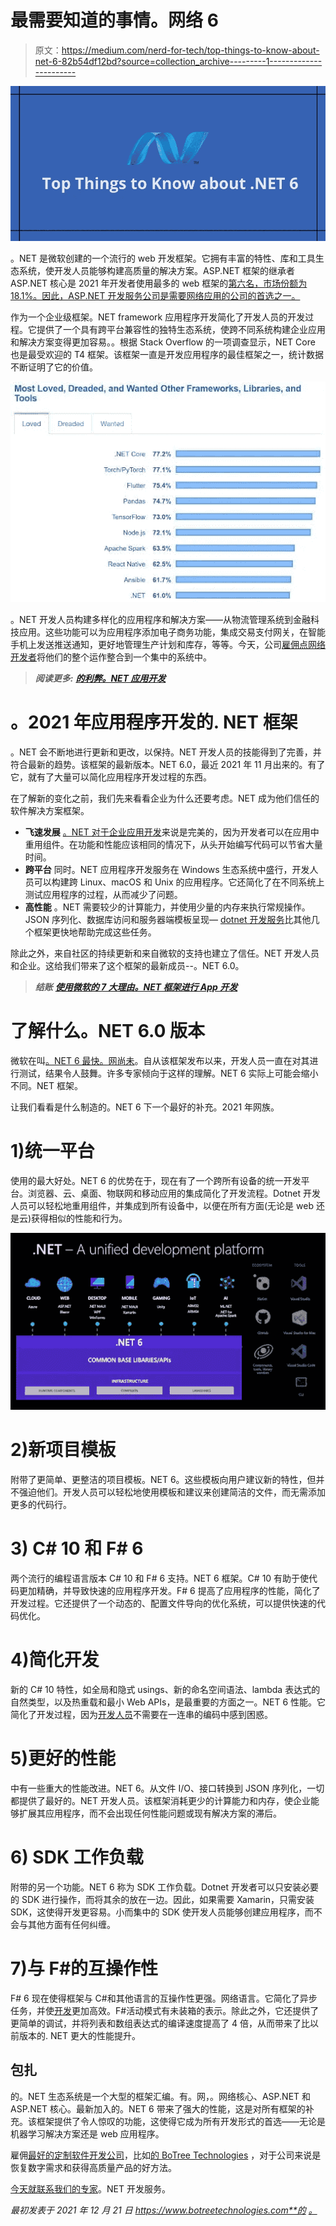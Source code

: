 # 最需要知道的事情。网络 6

> 原文：<https://medium.com/nerd-for-tech/top-things-to-know-about-net-6-82b54df12bd?source=collection_archive---------1----------------------->

![](img/9ca4b6a2afcca52f2d7113031cc712d3.png)

。NET 是微软创建的一个流行的 web 开发框架。它拥有丰富的特性、库和工具生态系统，使开发人员能够构建高质量的解决方案。ASP.NET 框架的继承者 ASP.NET 核心是 2021 年开发者使用最多的 web 框架的[第六名，市场份额为 18.1%。因此，ASP.NET 开发服务公司是需要网络应用的公司的首选之一。](https://www.statista.com/statistics/1124699/worldwide-developer-survey-most-used-frameworks-web/)

作为一个企业级框架。NET framework 应用程序开发简化了开发人员的开发过程。它提供了一个具有跨平台兼容性的独特生态系统，使跨不同系统构建企业应用和解决方案变得更加容易。。根据 Stack Overflow 的一项调查显示，NET Core 也是最受欢迎的 T4 框架。该框架一直是开发应用程序的最佳框架之一，统计数据不断证明了它的价值。

![](img/ccd1427d55747e0892c0a5559588e650.png)

。NET 开发人员构建多样化的应用程序和解决方案——从物流管理系统到金融科技应用。这些功能可以为应用程序添加电子商务功能，集成交易支付网关，在智能手机上发送推送通知，更好地管理生产计划和库存，等等。今天，公司[雇佣点网络开发者](https://www.botreetechnologies.com/dot-net-development-company)将他们的整个运作整合到一个集中的系统中。

> ***阅读更多:*** [***的利弊。NET 应用开发***](https://www.botreetechnologies.com/blog/pros-and-cons-of-net-application-development/)

# 。2021 年应用程序开发的. NET 框架

。NET 会不断地进行更新和更改，以保持。NET 开发人员的技能得到了完善，并符合最新的趋势。该框架的最新版本。NET 6.0，最近 2021 年 11 月出来的。有了它，就有了大量可以简化应用程序开发过程的东西。

在了解新的变化之前，我们先来看看企业为什么还要考虑。NET 成为他们信任的软件解决方案框架。

*   **飞速发展** [。NET 对于企业应用开发](https://www.botreetechnologies.com/blog/why-companies-use-net-for-enterprise-development/)来说是完美的，因为开发者可以在应用中重用组件。在功能和性能应该相同的情况下，从头开始编写代码可以节省大量时间。
*   **跨平台** 同时。NET 应用程序开发服务在 Windows 生态系统中盛行，开发人员可以构建跨 Linux、macOS 和 Unix 的应用程序。它还简化了在不同系统上测试应用程序的过程，从而减少了问题。
*   **高性能** 。NET 需要较少的计算能力，并使用少量的内存来执行常规操作。JSON 序列化、数据库访问和服务器端模板呈现— [dotnet 开发服务](https://www.botreetechnologies.com/dot-net-development-company)比其他几个框架更快地帮助完成这些任务。

除此之外，来自社区的持续更新和来自微软的支持也建立了信任。NET 开发人员和企业。这给我们带来了这个框架的最新成员--。NET 6.0。

> ***结账*** [***使用微软的 7 大理由。NET 框架进行 App 开发***](https://www.botreetechnologies.com/blog/7-reasons-to-use-microsoft-net-framework-for-app-development/)

# 了解什么。NET 6.0 版本

微软在叫[。NET 6 最快。网尚未](https://devblogs.microsoft.com/dotnet/announcing-net-6/)。自从该框架发布以来，开发人员一直在对其进行测试，结果令人鼓舞。许多专家倾向于这样的理解。NET 6 实际上可能会缩小不同。NET 框架。

让我们看看是什么制造的。NET 6 下一个最好的补充。2021 年网族。

# 1)统一平台

使用的最大好处。NET 6 的优势在于，现在有了一个跨所有设备的统一开发平台。浏览器、云、桌面、物联网和移动应用的集成简化了开发流程。Dotnet 开发人员可以轻松地重用组件，并集成到所有设备中，以便在所有方面(无论是 web 还是云)获得相似的性能和行为。

![](img/05b71f68b3d25576231ead6fbb456a23.png)

# 2)新项目模板

附带了更简单、更整洁的项目模板。NET 6。这些模板向用户建议新的特性，但并不强迫他们。开发人员可以轻松地使用模板和建议来创建简洁的文件，而无需添加更多的代码行。

# 3) C# 10 和 F# 6

两个流行的编程语言版本 C# 10 和 F# 6 支持。NET 6 框架。C# 10 有助于使代码更加精确，并导致快速的应用程序开发。F# 6 提高了应用程序的性能，简化了开发过程。它还提供了一个动态的、配置文件导向的优化系统，可以提供快速的代码优化。

# 4)简化开发

新的 C# 10 特性，如全局和隐式 usings、新的命名空间语法、lambda 表达式的自然类型，以及热重载和最小 Web APIs，是最重要的方面之一。NET 6 性能。它简化了开发过程，因为[开发人员](https://www.botreetechnologies.com/blog/how-to-hire-fintech-developers/)不需要在一连串的编码中感到困惑。

# 5)更好的性能

中有一些重大的性能改进。NET 6。从文件 I/O、接口转换到 JSON 序列化，一切都提供了最好的。NET 开发人员。该框架消耗更少的计算能力和内存，使企业能够扩展其应用程序，而不会出现任何性能问题或现有解决方案的滞后。

# 6) SDK 工作负载

附带的另一个功能。NET 6 称为 SDK 工作负载。Dotnet 开发者可以只安装必要的 SDK 进行操作，而将其余的放在一边。因此，如果需要 Xamarin，只需安装 SDK，这使得开发更容易。小而集中的 SDK 使开发人员能够创建应用程序，而不会与其他方面有任何纠缠。

# 7)与 F#的互操作性

F# 6 现在使得框架与 C#和其他语言的互操作性更强。网络语言。它简化了异步任务，并使[开发](https://www.botreetechnologies.com/blog/top-software-development-tools/)更加高效。F#活动模式有未装箱的表示。除此之外，它还提供了更简单的调试，并将列表和数组表达式的编译速度提高了 4 倍，从而带来了比以前版本的. NET 更大的性能提升。

## 包扎

的。NET 生态系统是一个大型的框架汇编。有。网，。网络核心、ASP.NET 和 ASP.NET 核心。最新加入的。NET 6 带来了强大的性能，这是对所有框架的补充。该框架提供了令人惊叹的功能，这使得它成为所有开发形式的首选——无论是机器学习解决方案还是 web 应用程序。

雇佣[最好的定制软件开发公司](https://www.botreetechnologies.com/software-development-company)，比如[的 BoTree Technologies](https://www.botreetechnologies.com/) ，对于公司来说是恢复数字需求和获得高质量产品的好方法。

[今天就联系我们的专家](https://www.botreetechnologies.com/contact)。NET 开发服务。

*最初发表于 2021 年 12 月 21 日 https://www.botreetechnologies.com**的* [*。*](https://www.botreetechnologies.com/blog/top-things-know-about-net-6/)
